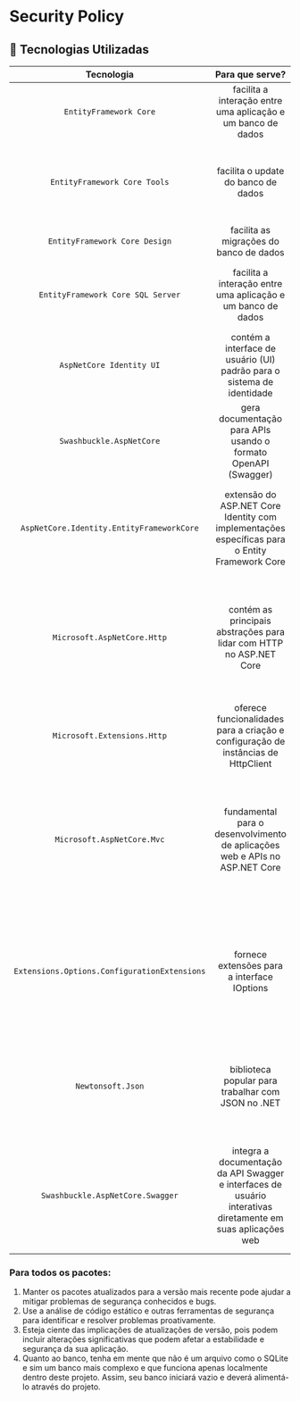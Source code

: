 # Security Policy

## 🔧 Tecnologias Utilizadas

|  Tecnologia                         |                                   Para que serve?                |  Versão   |               Cuidados                                                                           |
| :-----------------------------: | :------------------------------------------------------------------: | :-------: | :----------------------------------------------------------------------------------------------: |
|`EntityFramework Core`           |       facilita a interação entre uma aplicação e um banco de dados   | 8.0.2.    |  Tenha cuidado para que seu Runtime esteja na mesma versão ou superior                           |
|`EntityFramework Core Tools`     |       facilita o update do banco de dados                            | 8.0.2.    |  Utilize essa ferramenta para  atualizar seu banco com todas as migrações disponíveis no projeto |
|`EntityFramework Core Design`    |       facilita as migrações do banco de dados                        | 8.0.2.    |                                                                                                  |
|`EntityFramework Core SQL Server`|       facilita a interação entre uma aplicação e um banco de dados   | 8.0.2.    |  Por não se tratar de um arquivo como o SQLite, tenha ciência que seu banco iniciará vazio       |
|`AspNetCore Identity UI`         |contém a interface de usuário (UI) padrão para o sistema de identidade| 8.0.2.    |  Tem seus próprios métodos de login, logout, confirmação de email entre outros                   |
|`Swashbuckle.AspNetCore`         |gera documentação para APIs usando o formato OpenAPI (Swagger)        | 6.4.0     |                                                                                                  |
|`AspNetCore.Identity.EntityFrameworkCore`|extensão do ASP.NET Core Identity com implementações específicas para o Entity Framework Core | 8.0.2.    |Atualizações de segurança são frequentes nesta área; portanto, mantenha-se atualizado com as versões mais recentes.|
|`Microsoft.AspNetCore.Http`      |contém as principais abstrações para lidar com HTTP no ASP.NET Core   | 2.2.2     |cuidado os dados da sessão e cookies para evitar vulnerabilidades de segurança, como CSRF (Cross-Site Request Forgery) ou XSS (Cross-Site Scripting)|
|`Microsoft.Extensions.Http`      |oferece funcionalidades para a criação e configuração de instâncias de HttpClient   | 8.0.0     |Evite criar uma nova instância de HttpClient para cada solicitação; em vez disso, use IHttpClientFactory|
|`Microsoft.AspNetCore.Mvc`       |fundamental para o desenvolvimento de aplicações web e APIs no ASP.NET Core| 2.2.0     |Tenha cuidado com a exposição de dados sensíveis por meio de APIs e a serialização automática de modelos que podem conter dados que não devem ser expostos|
|`Extensions.Options.ConfigurationExtensions`|fornece extensões para a interface IOptions<T>             | 8.0.0.    |Evite expor quaisquer informações de configuração sensíveis, como chaves de API ou segredos de banco de dados, especialmente em logs ou exceções.|
|`Newtonsoft.Json`                |biblioteca popular para trabalhar com JSON no .NET                    | 13.0.3    |Fique atento a vulnerabilidades de deserialização que podem ser exploradas se as entradas do usuário não forem devidamente validadas|
|`Swashbuckle.AspNetCore.Swagger` |integra a documentação da API Swagger e interfaces de usuário interativas diretamente em suas aplicações web| 6.4.0    |é importante garantir que a documentação do Swagger não revele informações sensíveis e seja protegida em ambientes de produção|


### Para todos os pacotes:
1. Manter os pacotes atualizados para a versão mais recente pode ajudar a mitigar problemas de segurança conhecidos e bugs.
2. Use a análise de código estático e outras ferramentas de segurança para identificar e resolver problemas proativamente.
3. Esteja ciente das implicações de atualizações de versão, pois podem incluir alterações significativas que podem afetar a estabilidade e segurança da sua aplicação.
4. Quanto ao banco, tenha em mente que não é um arquivo como o SQLite e sim um banco mais complexo e que funciona apenas localmente dentro deste projeto. Assim, seu banco iniciará vazio e deverá alimentá-lo através do projeto.
